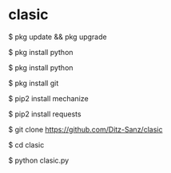 # clasic

$ pkg update && pkg upgrade 

$ pkg install python

$ pkg install python 

$ pkg install git 

$ pip2 install mechanize 

$ pip2 install requests 

$ git clone https://github.com/Ditz-Sanz/clasic

$ cd clasic

$ python clasic.py


